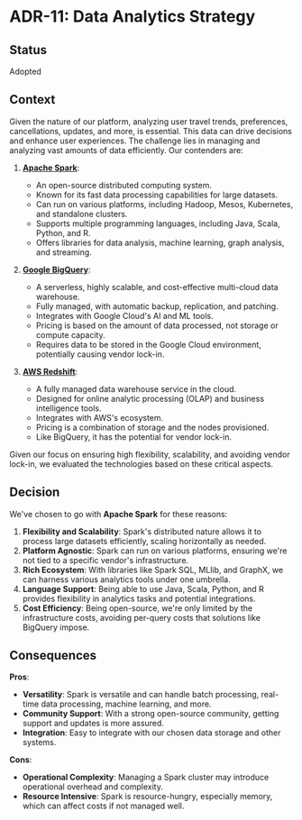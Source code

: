 # ADR-11: Data Analytics Strategy

## Status

Adopted

## Context

Given the nature of our platform, analyzing user travel trends, preferences, cancellations, updates, and more, is essential. This data can drive decisions and enhance user experiences. The challenge lies in managing and analyzing vast amounts of data efficiently. Our contenders are:

1. **[Apache Spark](https://spark.apache.org/)**:
    - An open-source distributed computing system.
    - Known for its fast data processing capabilities for large datasets.
    - Can run on various platforms, including Hadoop, Mesos, Kubernetes, and standalone clusters.
    - Supports multiple programming languages, including Java, Scala, Python, and R.
    - Offers libraries for data analysis, machine learning, graph analysis, and streaming.

2. **[Google BigQuery](https://cloud.google.com/bigquery)**:
    - A serverless, highly scalable, and cost-effective multi-cloud data warehouse.
    - Fully managed, with automatic backup, replication, and patching.
    - Integrates with Google Cloud's AI and ML tools.
    - Pricing is based on the amount of data processed, not storage or compute capacity.
    - Requires data to be stored in the Google Cloud environment, potentially causing vendor lock-in.

3. **[AWS Redshift](https://aws.amazon.com/redshift/)**:
    - A fully managed data warehouse service in the cloud.
    - Designed for online analytic processing (OLAP) and business intelligence tools.
    - Integrates with AWS's ecosystem.
    - Pricing is a combination of storage and the nodes provisioned.
    - Like BigQuery, it has the potential for vendor lock-in.

Given our focus on ensuring high flexibility, scalability, and avoiding vendor lock-in, we evaluated the technologies based on these critical aspects.

## Decision

We've chosen to go with **Apache Spark** for these reasons:

1. **Flexibility and Scalability**: Spark's distributed nature allows it to process large datasets efficiently, scaling horizontally as needed.
2. **Platform Agnostic**: Spark can run on various platforms, ensuring we're not tied to a specific vendor's infrastructure.
3. **Rich Ecosystem**: With libraries like Spark SQL, MLlib, and GraphX, we can harness various analytics tools under one umbrella.
4. **Language Support**: Being able to use Java, Scala, Python, and R provides flexibility in analytics tasks and potential integrations.
5. **Cost Efficiency**: Being open-source, we're only limited by the infrastructure costs, avoiding per-query costs that solutions like BigQuery impose.

## Consequences

**Pros**:

- **Versatility**: Spark is versatile and can handle batch processing, real-time data processing, machine learning, and more.
- **Community Support**: With a strong open-source community, getting support and updates is more assured.
- **Integration**: Easy to integrate with our chosen data storage and other systems.

**Cons**:

- **Operational Complexity**: Managing a Spark cluster may introduce operational overhead and complexity.
- **Resource Intensive**: Spark is resource-hungry, especially memory, which can affect costs if not managed well.
